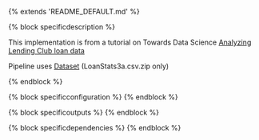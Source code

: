  
{% extends 'README_DEFAULT.md' %} 

{% block specificdescription %}

This implementation is from a tutorial on Towards Data Science
[Analyzing Lending Club loan data](http://www.kohkodes.com/posts/2017-04-10-lendingclub/) 

Pipeline uses [Dataset](http://web.archive.org/web/20140706042617/https://www.lendingclub.com/info/download-data.action) (LoanStats3a.csv.zip only) 

{% endblock %}

{% block specificconfiguration %} 
{% endblock %} 

{% block specificoutputs %} 
{% endblock  %} 

{% block specificdependencies %} 
{% endblock  %} 
 
